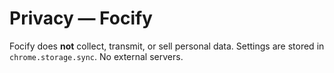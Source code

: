 # Privacy — Focify

Focify does **not** collect, transmit, or sell personal data. Settings are stored in `chrome.storage.sync`. No external servers.
